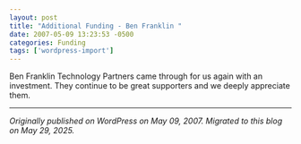 ```yaml
---
layout: post
title: "Additional Funding - Ben Franklin "
date: 2007-05-09 13:23:53 -0500
categories: Funding
tags: ['wordpress-import']
---
```


Ben Franklin Technology Partners came through for us again with an investment. They continue to be great supporters and we deeply appreciate them.

---

*Originally published on WordPress on May 09, 2007. Migrated to this blog on May 29, 2025.*
